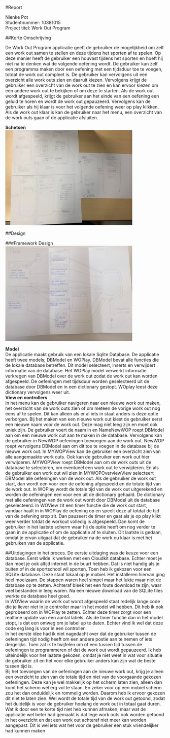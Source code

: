 #Report

Nienke Pot <br>
Studentnummer: 10381015  <br>
Project titel: Work Out Program

##Korte Omschrijving

De Work Out Program applicatie geeft de gebruiker de mogelijkheid om zelf een work out samen te stellen en deze tijdens het sporten af te spelen. Op deze manier heeft de gebruiker een houvast tijdens het sporten en hoeft hij niet na te denken wat de volgende oefening wordt. 
De gebruiker kan zelf een programma maken door een oefening met een tijdsduur toe te voegen, totdat de work out compleet is. De gebruiker kan vervolgens uit een overzicht alle work outs zien en daaruit kiezen. Vervolgens krijgt de gebruiker een overzicht van de work out te zien en kan ervoor kiezen om een andere work out te bekijken of om deze te starten. Als de work out wordt afgespeeld, krijgt de gebruiker aan het einde van een oefening een geluid te horen en wordt de work out gepauzeerd. Vervolgens kan de gebruiker als hij klaar is voor het volgende oefening weer op play klikken. Als de work out klaar is kan de gebruiker naar het menu, een overzicht van de work outs gaan of de applicatie afsluiten. <br>

<b>Schetsen</b><br>
<img src="doc/sketchtotal.png" width="400">

##Design

###Framework Design
<img src="doc/Framework.png" width="400">

<b>Model</b><br>
De applicatie maakt gebruik van een lokale Sqlite Database. 
De applicatie heeft twee models; DBModel en WOPlay. DBModel bevat alle functies die de lokale database betreffen. Dit model selecteert, inserts en verwijdert informatie van de database. Het WOPlay model verwerkt informatie verkregen van DBModel over de work out zodat de work out kan worden afgespeeld. De oefeningen met tijdsduur worden geselecteerd uit de database door DBModel en in een dictionary gestopt. WOplay leest deze dictionary vervolgens weer uit.<br>
<b>View en controllers</b><br>
In het menu kan de gebruiker navigeren naar een nieuwe work out maken, het overzicht van de work outs zien of om meteen de vorige work out nog eens af te spelen. Dit kan alleen als er al iets in staat anders is deze optie verborgen. 
Bij het maken van een nieuwe work out kiest de gebruiker eerst een nieuwe naam voor de work out. Deze mag niet leeg zijn en moet ook uniek zijn. De gebruiker voert de naam in en NameNewWOP roept DBModel aan om een nieuwe work out aan te maken in de database. 
Vervolgens kan de gebruiker in NewWOP oefeningen toevoegen aan de work out. NewWOP roept vervolgens DBModel aan om dit toe te voegen in de database bij de nieuwe work out. 
In MYWOPView kan de gebruiker een overzicht zien van alle aangemaakte work outs. Ook kan de gebruiker een work out hier verwijderen. MYWOPView roept DBModel aan om de work outs uit de database te selecteren, om eventueel een work out te verwijderen. En als de gebruiker een work out wil zien in MYWOPOverviewView selecteert DBModel alle oefeningen van de work out. 
Als de gebruiker de work out start, dan wordt een voor een de oefening afgespeeld en de totate tijd van de work out. In WOPlay wordt de totale tijd van de work out uitgerekend en worden de oefeningen een voor een uit de dictionary gehaald. De dictionary met alle oefeningen van de work out wordt door DBModel uit de database geselecteerd. 
In WOView zit een timer functie die de work out start, vandaar haalt in in WOPlay de oefening op en speelt deze af totdat de tijd van de oefening erop zit. Dan pauzeert de timer en gaat als je op play klikt weer verder totdat de workout volledig is afgespeeld. Dan komt de gebruiker in het laatste scherm waar hij de optie heeft om nog verder te gaan in de applicatie of om de applicatie af te sluiten. Dit laatste is gedaan, omdat je ervan uitgaat dat de gebruiker na de work ou klaar is met het gebruiken van de applicatie. 

##Uitdagingen in het proces.
De eerste uitdaging was de keuze voor een database. Eerst wilde ik werken met een Cloudkit database. Echter moet je dan moet je ook altijd internet in de buurt hebben. Dat is niet handig als je buiten of in de sportschool wil sporten. Toen heb ik gekozen voor een SQLite database. Deze staat lokaal op je mobiel. Het installeren hiervan ging heel moeizaam. De stappen waren heel simpel maar het lukte maar niet de database op te zetten. Achteraf bleek het een foute download te zijn, waar veel bestanden in leeg waren. Na een nieuwe download van de SQLite files werkte de database heel goed. <br>
In WOView waarin de work out wordt afgespeeld staat redelijk lange code die je liever niet in je controller maar in het model wil hebben. Dit heb ik ook geprobeerd om in WOPlay te zetten. Echter deze timer zorgt voor een realtime update van een aantal labels. Als de timer functie dan in het model stopt, is dat een omweg om je label up te daten. Echter vind ik wel dat deze code erg lang is voor in een controller. <br>
In het eerste idee had ik niet nagedacht over dat de gebruiker tussen de oefeningen tijd nodig heeft om een andere postie aan te nemen of iets dergelijks. Toen zat ik te twijfelen om of een tussen tijd tussen de oefeningen te programmeren of dat de work out wordt gepauzeerd. Ik heb uiteindelijk voor het laatste gekozen, omdat je niet weet in wat voor situatie de gebruiker zit en het voor elke gebruiker anders kan zijn wat de beste tussen tijd is. <br>
Bij het toevoegen van de oefeningen aan de nieuwe work out, krijg je alleen een overzicht te zien van de totale tijd en niet van de voorgaande gekozen oefeningen. Deze kan je wel makkelijk op het scherm laten zien, alleen dan komt het scherm wel erg vol te staan. En zeker voor op een mobiel scherm zou het dan onduidelijk en rommelig worden. Daarom heb ik ervoor gekozen dit niet te laten zien. Wel wordt de totale tijd van de work out getoond, zodat het duidelijk is voor de gebruiker hoelang de work out in totaal gaat duren.<br>
Wat ik door een te korte tijd niet heb kunnen afmaken, maar wat de applicatie wel beter had gemaakt is dat lege work outs ook worden getoond in het overzicht en dat een work out achteraf niet meer kan worden aangepast. Dit is wel iets wat het voor de gebruiker een stuk vriendelijker had kunnen maken



 

